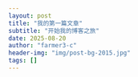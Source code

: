 ```yaml
---
layout: post
title: "我的第一篇文章"
subtitle: "开始我的博客之旅"
date: 2025-08-20
author: "farmer3-c"
header-img: "img/post-bg-2015.jpg"
tags: []
---
```

